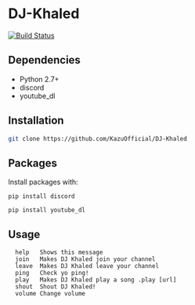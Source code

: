 # DJ-Khaled

[![Build 
Status](https://travis-ci.com/KazuOfficial/DJ-Khaled.svg?branch=master)](https://travis-ci.com/KazuOfficial/DJ-Khaled)

## Dependencies

* Python 2.7+
* discord
* youtube_dl

## Installation

```bash
git clone https://github.com/KazuOfficial/DJ-Khaled
```

## Packages

Install packages with:

	pip install discord
	
	pip install youtube_dl


## Usage
```
  help   Shows this message
  join   Makes DJ Khaled join your channel
  leave  Makes DJ Khaled leave your channel
  ping   Check yo ping!
  play   Makes DJ Khaled play a song .play [url]
  shout  Shout DJ Khaled!
  volume Change volume
```
